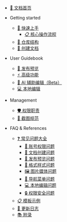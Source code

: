 <!-- _sidebar.md -->

* [📖 文档首页](README.md)

* Getting started
  * [🚀 快速上手](01-getting-started.md)
    * [📋 核心操作流程](01-getting-started.md#📋-核心操作流程)
  * [📁 仓库结构](02-repository-guide.md)
  * [📝 创建文档](03-create-docs.md)

* User Guidebook
  * [🚀 发布预览](04-publish-guide.md)
  * [⚡ 高级功能](05-advanced-features.md)
  * [🤖 AI 辅助编辑（Beta）](06-ai-editing.md)
  * [💻 本地编辑](07-local-editing.md)

* Management
  * [🛡️ 权限职责](08-responsibilities.md)
  * [📸 截图规范](09-screenshot-guide.md)
  
* FAQ & References
  * [❓ 常见问题大全](10-faq.md)
    * [👤 账号权限问题](10-faq.md#👤-账号和权限问题)
    * [📝 文档创建问题](10-faq.md#📝-文档创建问题)
    * [🚀 发布预览问题](10-faq.md#🚀-发布和预览问题)
    * [🎨 格式样式问题](10-faq.md#🎨-格式和样式问题)
    * [🖼️ 图片媒体问题](10-faq.md#🖼️-图片和媒体问题)
    * [🧭 导航菜单问题](10-faq.md#🧭-导航和菜单问题)
    * [💻 本地编辑问题](10-faq.md#💻-本地编辑问题)
    * [🔒 权限安全问题](10-faq.md#🔒-权限和安全问题)
  * [📋 模板示例](11-templates.md)
  * [📅 更新日志](12-changelog.md)
  * [📚 附录](13-appendix.md)


